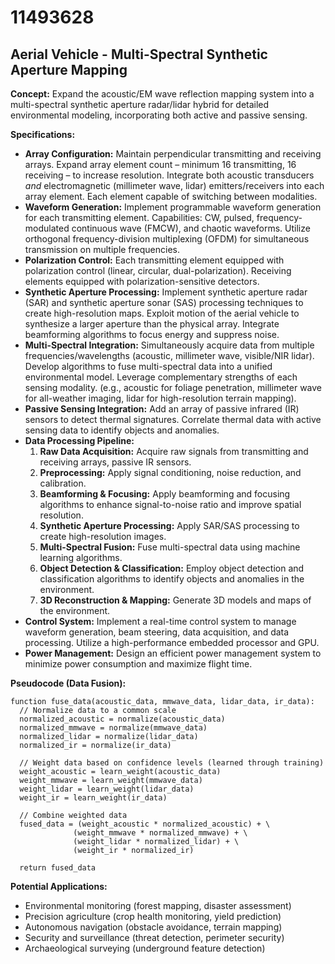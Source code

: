 # 11493628

## Aerial Vehicle - Multi-Spectral Synthetic Aperture Mapping

**Concept:** Expand the acoustic/EM wave reflection mapping system into a multi-spectral synthetic aperture radar/lidar hybrid for detailed environmental modeling, incorporating both active and passive sensing.

**Specifications:**

*   **Array Configuration:** Maintain perpendicular transmitting and receiving arrays. Expand array element count – minimum 16 transmitting, 16 receiving – to increase resolution. Integrate both acoustic transducers *and* electromagnetic (millimeter wave, lidar) emitters/receivers into each array element. Each element capable of switching between modalities.
*   **Waveform Generation:** Implement programmable waveform generation for each transmitting element. Capabilities: CW, pulsed, frequency-modulated continuous wave (FMCW), and chaotic waveforms. Utilize orthogonal frequency-division multiplexing (OFDM) for simultaneous transmission on multiple frequencies.
*   **Polarization Control:** Each transmitting element equipped with polarization control (linear, circular, dual-polarization). Receiving elements equipped with polarization-sensitive detectors.
*   **Synthetic Aperture Processing:** Implement synthetic aperture radar (SAR) and synthetic aperture sonar (SAS) processing techniques to create high-resolution maps. Exploit motion of the aerial vehicle to synthesize a larger aperture than the physical array. Integrate beamforming algorithms to focus energy and suppress noise.
*   **Multi-Spectral Integration:** Simultaneously acquire data from multiple frequencies/wavelengths (acoustic, millimeter wave, visible/NIR lidar). Develop algorithms to fuse multi-spectral data into a unified environmental model. Leverage complementary strengths of each sensing modality. (e.g., acoustic for foliage penetration, millimeter wave for all-weather imaging, lidar for high-resolution terrain mapping).
*   **Passive Sensing Integration:** Add an array of passive infrared (IR) sensors to detect thermal signatures. Correlate thermal data with active sensing data to identify objects and anomalies.
*   **Data Processing Pipeline:**
    1.  **Raw Data Acquisition:** Acquire raw signals from transmitting and receiving arrays, passive IR sensors.
    2.  **Preprocessing:** Apply signal conditioning, noise reduction, and calibration.
    3.  **Beamforming & Focusing:** Apply beamforming and focusing algorithms to enhance signal-to-noise ratio and improve spatial resolution.
    4.  **Synthetic Aperture Processing:** Apply SAR/SAS processing to create high-resolution images.
    5.  **Multi-Spectral Fusion:** Fuse multi-spectral data using machine learning algorithms.
    6.  **Object Detection & Classification:** Employ object detection and classification algorithms to identify objects and anomalies in the environment.
    7.  **3D Reconstruction & Mapping:** Generate 3D models and maps of the environment.
*   **Control System:** Implement a real-time control system to manage waveform generation, beam steering, data acquisition, and data processing. Utilize a high-performance embedded processor and GPU.
*   **Power Management:** Design an efficient power management system to minimize power consumption and maximize flight time.

**Pseudocode (Data Fusion):**

```
function fuse_data(acoustic_data, mmwave_data, lidar_data, ir_data):
  // Normalize data to a common scale
  normalized_acoustic = normalize(acoustic_data)
  normalized_mmwave = normalize(mmwave_data)
  normalized_lidar = normalize(lidar_data)
  normalized_ir = normalize(ir_data)

  // Weight data based on confidence levels (learned through training)
  weight_acoustic = learn_weight(acoustic_data)
  weight_mmwave = learn_weight(mmwave_data)
  weight_lidar = learn_weight(lidar_data)
  weight_ir = learn_weight(ir_data)

  // Combine weighted data
  fused_data = (weight_acoustic * normalized_acoustic) + \
              (weight_mmwave * normalized_mmwave) + \
              (weight_lidar * normalized_lidar) + \
              (weight_ir * normalized_ir)

  return fused_data
```

**Potential Applications:**

*   Environmental monitoring (forest mapping, disaster assessment)
*   Precision agriculture (crop health monitoring, yield prediction)
*   Autonomous navigation (obstacle avoidance, terrain mapping)
*   Security and surveillance (threat detection, perimeter security)
*   Archaeological surveying (underground feature detection)